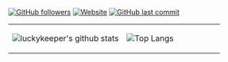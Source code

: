 [![GitHub followers](https://img.shields.io/github/followers/luckykeeper?style=for-the-badge&color=blue)](https://github.com/luckykeeper?tab=followers)
[![Website](https://img.shields.io/website?label=b.luckykeeper.site&style=for-the-badge&url=https%3A%2F%2Fblog.dqv5.com)](https://blog.dqv5.com)
[![GitHub last commit](https://img.shields.io/github/last-commit/luckykeeper/luckykeeper?label=update&style=for-the-badge&color=orange)](https://github.com/luckykeeper/luckykeeper)
<table>
<tr>
<td valign="top" width="54%">

![luckykeeper's github stats](https://github-readme-stats.yxl76.vercel.app/api?username=luckykeeper&count_private=true&show_icons=true&theme=tokyonight)

</td>

<td valign="top" width="46%">

![Top Langs](https://github-readme-stats.yxl76.vercel.app/api/top-langs/?username=luckykeeper&layout=compact&theme=tokyonight)

</td>
</tr>
</table>